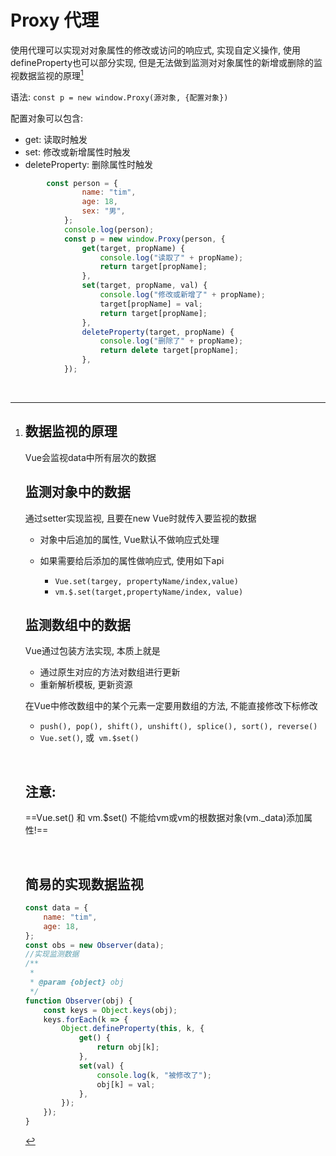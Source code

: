# Proxy 代理

使用代理可以实现对对象属性的修改或访问的响应式, 实现自定义操作, 使用defineProperty也可以部分实现, 但是无法做到监测对对象属性的新增或删除的监视数据监视的原理[^1]

语法: `const p = new window.Proxy(源对象, {配置对象})`​

配置对象可以包含: 

* get: 读取时触发
* set: 修改或新增属性时触发
* deleteProperty: 删除属性时触发

```js
	    const person = {
                name: "tim",
                age: 18,
                sex: "男",
            };
            console.log(person);
            const p = new window.Proxy(person, {
                get(target, propName) {
                    console.log("读取了" + propName);
                    return target[propName];
                },
                set(target, propName, val) {
                    console.log("修改或新增了" + propName);
                    target[propName] = val;
                    return target[propName];
                },
                deleteProperty(target, propName) {
                    console.log("删除了" + propName);
                    return delete target[propName];
                },
            });
```

‍

[^1]: # 数据监视的原理

    Vue会监视data中所有层次的数据

    # 监测对象中的数据

    通过setter实现监视, 且要在new Vue时就传入要监视的数据

    * 对象中后追加的属性, Vue默认不做响应式处理
    * 如果需要给后添加的属性做响应式, 使用如下api

      * `Vue.set(targey, propertyName/index,value)`
      * `vm.$.set(target,propertyName/index, value)`

    # 监测数组中的数据

    Vue通过包装方法实现, 本质上就是

    * 通过原生对应的方法对数组进行更新
    * 重新解析模板, 更新资源

    在Vue中修改数组中的某个元素一定要用数组的方法, 不能直接修改下标修改

    * `push(), pop(), shift(), unshift(), splice(), sort(), reverse() ​`
    * `Vue.set()`, 或`​ vm.$set()`

    ‍

    # 注意: 

    ==Vue.set() 和 vm.$set() 不能给vm或vm的根数据对象(vm._data)添加属性!==

    ‍

    # 简易的实现数据监视

    ```js
    const data = {
        name: "tim",
        age: 18,
    };
    const obs = new Observer(data);
    //实现监测数据
    /**
     *
     * @param {object} obj
     */
    function Observer(obj) {
        const keys = Object.keys(obj);
        keys.forEach(k => {
            Object.defineProperty(this, k, {
                get() {
                    return obj[k];
                },
                set(val) {
                    console.log(k, "被修改了");
                    obj[k] = val;
                },
            });
        });
    }
    ```
